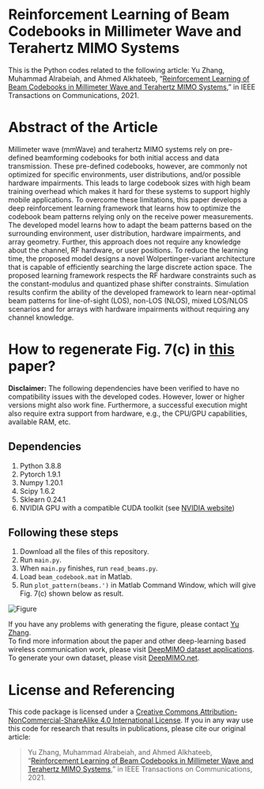# Reinforcement Learning of Beam Codebooks in Millimeter Wave and Terahertz MIMO Systems
This is the Python codes related to the following article: Yu Zhang, Muhammad Alrabeiah, and Ahmed Alkhateeb, “[Reinforcement Learning of Beam Codebooks in Millimeter Wave and Terahertz MIMO Systems](https://ieeexplore.ieee.org/document/9610084),” in IEEE Transactions on Communications, 2021.
# Abstract of the Article
Millimeter wave (mmWave) and terahertz MIMO systems rely on pre-defined beamforming codebooks for both initial access and data transmission. These pre-defined codebooks, however, are commonly not optimized for specific environments, user distributions, and/or possible hardware impairments. This leads to large codebook sizes with high beam training overhead which makes it hard for these systems to support highly mobile applications. To overcome these limitations, this paper develops a deep reinforcement learning framework that learns how to optimize the codebook beam patterns relying only on the receive power measurements. The developed model learns how to adapt the beam patterns based on the surrounding environment, user distribution, hardware impairments, and array geometry. Further, this approach does not require any knowledge about the channel, RF hardware, or user positions. To reduce the learning time, the proposed model designs a novel Wolpertinger-variant architecture that is capable of efficiently searching the large discrete action space. The proposed learning framework respects the RF hardware constraints such as the constant-modulus and quantized phase shifter constraints. Simulation results confirm the ability of the developed framework to learn near-optimal beam patterns for line-of-sight (LOS), non-LOS (NLOS), mixed LOS/NLOS scenarios and for arrays with hardware impairments without requiring any channel knowledge.

# How to regenerate Fig. 7(c) in [this](https://ieeexplore.ieee.org/document/9610084) paper?
**Disclaimer:** The following dependencies have been verified to have no compatibility issues with the developed codes. However, lower or higher versions might also work fine. Furthermore, a successful execution might also require extra support from hardware, e.g., the CPU/GPU capabilities, available RAM, etc.
## Dependencies
1. Python 3.8.8
2. Pytorch 1.9.1
3. Numpy 1.20.1
4. Scipy 1.6.2
5. Sklearn 0.24.1
6. NVIDIA GPU with a compatible CUDA toolkit (see [NVIDIA website](https://developer.nvidia.com/cuda-toolkit))

## Following these steps
1. Download all the files of this repository.
2. Run `main.py`.
3. When `main.py` finishes, run `read_beams.py`.
4. Load `beam_codebook.mat` in Matlab.
5. Run `plot_pattern(beams.')` in Matlab Command Window, which will give Fig. 7(c) shown below as result.

![Figure](https://github.com/YuZhang-GitHub/CBL_RL/blob/main/LOS_4beams.png)

If you have any problems with generating the figure, please contact [Yu Zhang](https://www.linkedin.com/in/yu-zhang-391275181/).  
To find more information about the paper and other deep-learning based wireless communication work, please visit [DeepMIMO dataset applications](https://deepmimo.net/applications/).  
To generate your own dataset, please visit [DeepMIMO.net](https://deepmimo.net/).

# License and Referencing
This code package is licensed under a [Creative Commons Attribution-NonCommercial-ShareAlike 4.0 International License](https://creativecommons.org/licenses/by-nc-sa/4.0/). If you in any way use this code for research that results in publications, please cite our original article:
> Yu Zhang, Muhammad Alrabeiah, and Ahmed Alkhateeb, “[Reinforcement Learning of Beam Codebooks in Millimeter Wave and Terahertz MIMO Systems](https://ieeexplore.ieee.org/document/9610084),” in IEEE Transactions on Communications, 2021.
